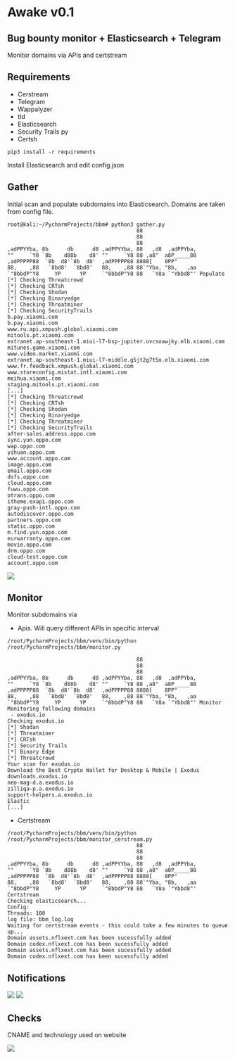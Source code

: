 # Awake v0.1
## Bug bounty monitor + Elasticsearch + Telegram

Monitor domains via APIs and certstream

## Requirements

- Cerstream
- Telegram
- Wappalyzer
- tld
- Elasticsearch
- Security Trails py
- Certsh

```buildoutcfg
pip3 install -r requirements
```

Install Elasticsearch and edit config.json

## Gather
Initial scan and populate subdomains into Elasticsearch. Domains are taken from config file.
```
root@kali:~/PycharmProjects/bbm# python3 gather.py
                                         88                   
                                         88                   
                                         88                   
,adPPYYba, 8b      db      d8 ,adPPYYba, 88   ,d8  ,adPPYba,  
""     `Y8 `8b    d88b    d8' ""     `Y8 88 ,a8"  a8P_____88  
,adPPPPP88  `8b  d8'`8b  d8'  ,adPPPPP88 8888[    8PP"  
88,    ,88   `8bd8'  `8bd8'   88,    ,88 88`"Yba, "8b,   ,aa  
`"8bbdP"Y8     YP      YP     `"8bbdP"Y8 88   `Y8a `"Ybbd8"' Populate
[*] Checking Threatcrowd
[*] Checking CRTsh
[*] Checking Shodan
[*] Checking Binaryedge
[*] Checking Threatminer
[*] Checking SecurityTrails
b.pay.xiaomi.com
b.pay.xiaomi.com
www.ru.api.xmpush.global.xiaomi.com
mitools.pt.xiaomi.com
extranet.ap-southeast-1.miui-l7-bsp-jupiter.uvcsoawjky.elb.xiaomi.com
mitunes.game.xiaomi.com
www.video.market.xiaomi.com
extranet.ap-southeast-1.miui-l7-middle.g5jt2g7t5o.elb.xiaomi.com
www.fr.feedback.xmpush.global.xiaomi.com
www.storeconfig.mistat.intl.xiaomi.com
meihua.xiaomi.com
staging.mitools.pt.xiaomi.com
[...]
[*] Checking Threatcrowd
[*] Checking CRTsh
[*] Checking Shodan
[*] Checking Binaryedge
[*] Checking Threatminer
[*] Checking SecurityTrails
after-sales.address.oppo.com
sync.yun.oppo.com
wap.oppo.com
yihuan.oppo.com
www.account.oppo.com
image.oppo.com
email.oppo.com
dsfs.oppo.com
cloud.oppo.com
fuwu.oppo.com
otrans.oppo.com
itheme.exapi.oppo.com
gray-push-intl.oppo.com
autodiscover.oppo.com
partners.oppo.com
static.oppo.com
m.find.yun.oppo.com
eurwarranty.oppo.com
movie.oppo.com
drm.oppo.com
cloud-test.oppo.com
account.oppo.com
```
![](https://www.offensiveosint.io/content/images/2020/11/bb4.png)

## Monitor
Monitor subdomains via 
- Apis. Will query different APIs in specific interval
```
/root/PycharmProjects/bbm/venv/bin/python /root/PycharmProjects/bbm/monitor.py

                                         88                   
                                         88                   
                                         88                   
,adPPYYba, 8b      db      d8 ,adPPYYba, 88   ,d8  ,adPPYba,  
""     `Y8 `8b    d88b    d8' ""     `Y8 88 ,a8"  a8P_____88  
,adPPPPP88  `8b  d8'`8b  d8'  ,adPPPPP88 8888[    8PP"  
88,    ,88   `8bd8'  `8bd8'   88,    ,88 88`"Yba, "8b,   ,aa  
`"8bbdP"Y8     YP      YP     `"8bbdP"Y8 88   `Y8a `"Ybbd8"' Monitor
Monitoring following domains
 - exodus.io
Checking exodus.io
[*] Shodan
[*] Threatminer
[*] CRTsh
[*] Security Trails
[*] Binary Edge
[*] Threatcrowd
Your scan for exodus.io
Download the Best Crypto Wallet for Desktop & Mobile | Exodus
downloads.exodus.io
neo-mag-d.a.exodus.io
zilliqa-p.a.exodus.io
support-helpers.a.exodus.io
Elastic
[...]
```
- Certstream
```
/root/PycharmProjects/bbm/venv/bin/python /root/PycharmProjects/bbm/monitor_cerstream.py
                                         88                   
                                         88                   
                                         88                   
,adPPYYba, 8b      db      d8 ,adPPYYba, 88   ,d8  ,adPPYba,  
""     `Y8 `8b    d88b    d8' ""     `Y8 88 ,a8"  a8P_____88  
,adPPPPP88  `8b  d8'`8b  d8'  ,adPPPPP88 8888[    8PP"  
88,    ,88   `8bd8'  `8bd8'   88,    ,88 88`"Yba, "8b,   ,aa  
`"8bbdP"Y8     YP      YP     `"8bbdP"Y8 88   `Y8a `"Ybbd8"' Certstream
Checking elasticsearch...
Config:
Threads: 100
log file: bbm_log.log
Waiting for certstream events - this could take a few minutes to queue up...
Domain assets.nflxext.com has been sucessfully added
Domain codex.nflxext.com has been sucessfully added
Domain assets.nflxext.com has been sucessfully added
Domain codex.nflxext.com has been sucessfully added
```
## Notifications
![](https://www.offensiveosint.io/content/images/2020/11/bb5.png)
![](https://www.offensiveosint.io/content/images/2020/11/b6.png)

## Checks
CNAME and technology used on website

![](https://www.offensiveosint.io/content/images/2020/11/bb3.png)
